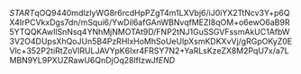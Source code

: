 $START$qOQ9440mdlzlyWG8r6rcdHpPZgT4m1LXVbj6/iJ0iYX2TtNcv3Y+p6QX4IrPCVkxDgs7dn/mSqui6/YwDil6afGAnWBNvqfMEZI8qOM+o6ewO6aB9R5YTQQKAwIlSnNsq4YNhMjNMOTAt9D/FNP2tNJ1GuSSGVFssmAkUC1AfbW3V2O4DUpsXhQoJUn5B4PzRHlxHoMhSoUeUlpXsmKDKXvVj/gRGpOKyZ0EVlc+352P2tiRtZoVIRULJAVYpK6Ixr4FRSY7N2+YaRLsKzeZX8M2PqU7x/a7LMBN9YL9PXUZRawU6QnDjOq28lfIzwJf$END$